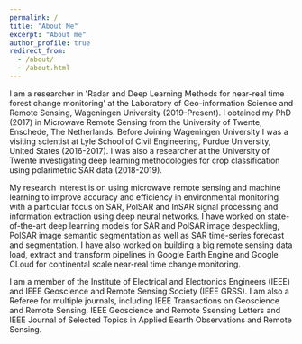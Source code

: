 ```yaml
---
permalink: /
title: "About Me"
excerpt: "About me"
author_profile: true
redirect_from: 
  - /about/
  - /about.html
---
```


I am a researcher in 'Radar and Deep Learning Methods for near-real time forest change monitoring' at the Laboratory of Geo-information Science and Remote Sensing, Wageningen University (2019-Present). I obtained my PhD (2017) in Microwave Remote Sensing from the University of Twente, Enschede, The Netherlands. Before Joining Wageningen University I was a visiting scientist at Lyle School of Civil Engineering, Purdue University, United States (2016-2017). I was also a researcher at the University of Twente investigating deep learning methodologies for crop classification using polarimetric SAR data (2018-2019).

My research interest is on using microwave remote sensing and machine learning to improve accuracy and efficiency in environmental monitoring with a particular focus on SAR, PolSAR and InSAR signal processing and information extraction using deep neural networks. I have worked on state-of-the-art deep learning models for SAR and PolSAR image despeckling, PolSAR image semantic segmentation as well as SAR time-series forecast and segmentation. I have also worked on building a big remote sensing data load, extract and transform pipelines in Google Earth Engine and Google CLoud for continental scale near-real time change monitoring. 

I am a member of the Institute of Electrical and Electronics Engineers (IEEE) and IEEE Geoscience and Remote Sensing Society (IEEE GRSS). I am also a Referee for multiple journals, including IEEE Transactions on Geoscience and Remote Sensing, IEEE Geoscience and Remote Ssensing Letters and IEEE Journal of Selected Topics in Applied Eearth Observations and Remote Sensing.
